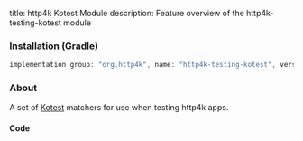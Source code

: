 title: http4k Kotest Module
description: Feature overview of the http4k-testing-kotest module

### Installation (Gradle)

```groovy
implementation group: "org.http4k", name: "http4k-testing-kotest", version: "4.1.0.0"
```

### About

A set of [Kotest] matchers for use when testing http4k apps.

#### Code [<img class="octocat"/>](https://github.com/http4k/http4k/blob/master/src/docs/guide/modules/kotest/example.kt)

<script src="https://gist-it.appspot.com/https://github.com/http4k/http4k/blob/master/src/docs/guide/modules/kotest/example.kt"></script>

[http4k]: https://http4k.org
[kotest]: https://github.com/kotest/kotest

